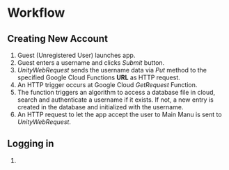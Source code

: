 # Workflow
## Creating New Account
1. Guest (Unregistered User) launches app.
2. Guest enters a username and clicks _Submit_ button.
3. _UnityWebRequest_ sends the username data via _Put_ method to the specified Google Cloud Functions __URL__ as HTTP request.
4. An HTTP trigger occurs at Google Cloud _GetRequest_ Function.
5. The function triggers an algorithm to access a database file in cloud, search and authenticate a username if it exists. If not, a new entry is created in the database and initialized with the username.
6. An HTTP request to let the app accept the user to Main Manu is sent to _UnityWebRequest_.
## Logging in
1. 